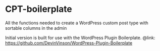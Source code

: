 # CPT-boilerplate
All the functions needed to create a WordPress custom post type with sortable columns in the admin

Initial version is built for use with the WordPress Plugin Boilerplate.
@link: https://github.com/DevinVinson/WordPress-Plugin-Boilerplate
